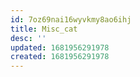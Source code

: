```yaml
---
id: 7oz69nai16wyvkmy8ao6ihj
title: Misc_cat
desc: ''
updated: 1681956291978
created: 1681956291978
---
```

